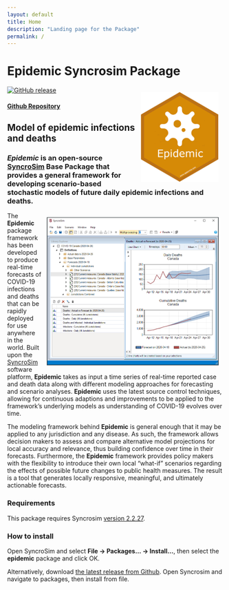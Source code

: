 ```yaml
---
layout: default
title: Home
description: "Landing page for the Package"
permalink: /
---
```


# **Epidemic** Syncrosim Package
[![GitHub release](https://img.shields.io/github/v/release/ApexRMS/epidemic.svg?style=for-the-badge&color=d68a06)](https://GitHub.com/ApexRMS/epidemic/releases/)
<img align="right" style="padding: 13px" width="180" src="assets/images/logo/epidemic-badge-hex.png">
#### [Github Repository](https://github.com/ApexRMS/epidemic)
## Model of epidemic infections and deaths
### *Epidemic* is an open-source [SyncroSim](https://syncrosim.com/) Base Package that provides a general framework for developing scenario-based stochastic models of future daily epidemic infections and deaths.

<img align="right" style="padding: 12px" width="400" src="assets/images/epidemic-screen-cap.png">

The **Epidemic** package framework has been developed to produce real-time forecasts of COVID-19 infections and deaths that can be rapidly deployed for use anywhere in the world. Built upon the [SyncroSim](https://syncrosim.com/) software platform, **Epidemic** takes as input a time series of real-time reported case and death data along with different modeling approaches for forecasting and scenario analyses. **Epidemic** uses the latest source control techniques, allowing for continuous adaptions and improvements to be applied to the framework’s underlying models as understanding of COVID-19 evolves over time.

The modeling framework behind **Epidemic** is general enough that it may be applied to any jurisdiction and any disease. As such, the framework allows decision makers to assess and compare alternative model projections for local accuracy and relevance, thus building confidence over time in their forecasts. Furthermore, the **Epidemic** framework provides policy makers with the flexibility to introduce their own local “what-if” scenarios regarding the effects of possible future changes to public health measures. The result is a tool that generates locally responsive, meaningful, and ultimately actionable forecasts.

### Requirements

This package requires Syncrosim [version 2.2.27](https://syncrosim.com/download/).

### How to install

Open SyncroSim and select **File -> Packages… -> Install…**, then select the **epidemic** package and click OK.

Alternatively, download [the latest release from Github](https://github.com/ApexRMS/epidemic/releases/). Open Syncrosim and navigate to packages, then install from file.
